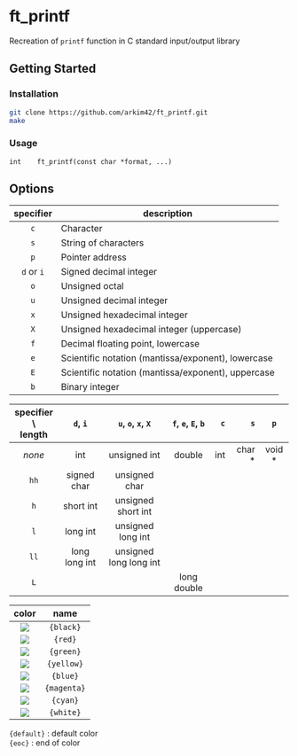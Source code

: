 
# ft_printf

Recreation of `printf` function in C standard input/output library


## Getting Started

### Installation
```bash
git clone https://github.com/arkim42/ft_printf.git
make
```
### Usage
`int	ft_printf(const char *format, ...)`

## Options

| specifier | description|
|:--------:|------------|
| `c` | Character |
| `s` | String of characters |
| `p` | Pointer address |
| `d` or `i` | Signed decimal integer |
| `o` | Unsigned octal |
| `u` | Unsigned decimal integer |
| `x` | Unsigned hexadecimal integer |
| `X` | Unsigned hexadecimal integer (uppercase) |
| `f` | Decimal floating point, lowercase |
| `e` | Scientific notation (mantissa/exponent), lowercase |
| `E` | Scientific notation (mantissa/exponent), uppercase |
| `b` | Binary integer |
    
| specifier \ <br> length | `d`, `i` | `u`, `o`, `x`, `X` | `f`, `e`, `E`, `b` | `c` | `s` | `p` |
|:-------:|:----------:|:--------------------:|:-----------------:|-----:|-----:|:-----:|
| *none* | int | unsigned int | double | int | char * | void *  |  |
|  `hh`  | signed char | unsigned char |  |  |  |  |  |
|  `h`   | short int | unsigned short int |  |  |  |  |  |
|  `l`   | long int | unsigned long int |  |  |  |  |  |
|  `ll`  | long long int | unsigned long long int |  |  |  |  |  |
|  `L`   | |  | long double |  |  |  |  |

| color | name|
|:-----:|:------:|
| ![](https://via.placeholder.com/15/000000/000000?text=+) | `{black}` |
| ![](https://via.placeholder.com/15/ff0000/000000?text=+) | `{red}` |
| ![](https://via.placeholder.com/15/00ff00/000000?text=+) | `{green}` |
| ![](https://via.placeholder.com/15/ffff00/000000?text=+) | `{yellow}` |
| ![](https://via.placeholder.com/15/0000ff/000000?text=+) | `{blue}` |
| ![](https://via.placeholder.com/15/ff00ff/000000?text=+) | `{magenta}` |
| ![](https://via.placeholder.com/15/00ffff/000000?text=+) | `{cyan}` |
| ![](https://via.placeholder.com/15/ffffff/000000?text=+) | `{white}` |

`{default}` : default color  
`{eoc}` : end of color
